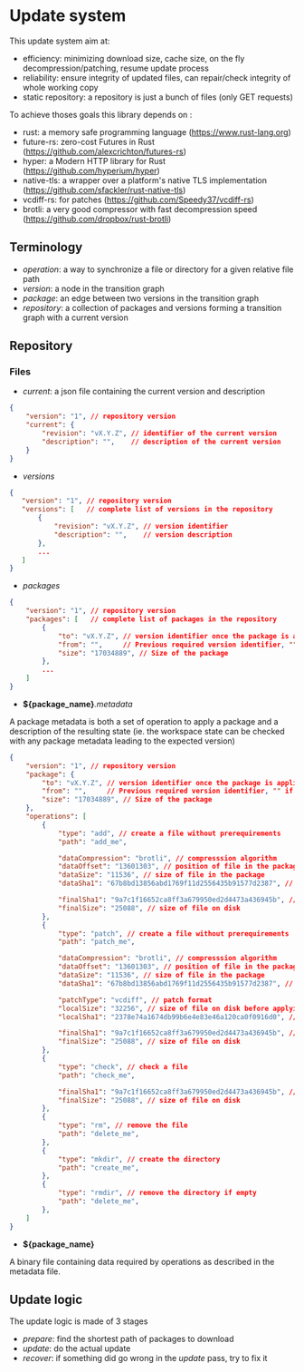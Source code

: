 # Update system

This update system aim at:

 - efficiency: minimizing download size, cache size, on the fly decompression/patching, resume update process
 - reliability: ensure integrity of updated files, can repair/check integrity of whole working copy
 - static repository: a repository is just a bunch of files (only GET requests)

To achieve thoses goals this library depends on :

 - rust: a memory safe programming language (https://www.rust-lang.org)
 - future-rs: zero-cost Futures in Rust (https://github.com/alexcrichton/futures-rs)
 - hyper: a Modern HTTP library for Rust (https://github.com/hyperium/hyper)
 - native-tls: a wrapper over a platform's native TLS implementation (https://github.com/sfackler/rust-native-tls)
 - vcdiff-rs: for patches (https://github.com/Speedy37/vcdiff-rs)
 - brotli: a very good compressor with fast decompression speed (https://github.com/dropbox/rust-brotli)

## Terminology

 - _operation_: a way to synchronize a file or directory for a given relative file path
 - _version_: a node in the transition graph
 - _package_: an edge between two versions in the transition graph
 - _repository_: a collection of packages and versions forming a transition graph with a current version

## Repository

### Files

 - _current_: a json file containing the current version and description

```json
{
    "version": "1", // repository version
    "current": {
        "revision": "vX.Y.Z", // identifier of the current version
        "description": "",    // description of the current version
    }
}
```

 - _versions_

 ```json
{
    "version": "1", // repository version
    "versions": [   // complete list of versions in the repository
        {
            "revision": "vX.Y.Z", // version identifier
            "description": "",    // version description
        },
        ...
    ]
}
```

 - _packages_

```json
{
    "version": "1", // repository version
    "packages": [   // complete list of packages in the repository
        {
            "to": "vX.Y.Z", // version identifier once the package is applied
            "from": "",     // Previous required version identifier, "" if this package is standalone
            "size": "17034889", // Size of the package
        },
        ...
    ]
}
```

 - __${package_name}___.metadata_

A package metadata is both a set of operation to apply a package and a description of the resulting state (ie. the workspace state can be checked with any package metadata leading to the expected version)

```json
{
    "version": "1", // repository version
    "package": {
        "to": "vX.Y.Z", // version identifier once the package is applied
        "from": "",     // Previous required version identifier, "" if this package is standalone
        "size": "17034889", // Size of the package
    },
    "operations": [
        {
            "type": "add", // create a file without prerequirements
            "path": "add_me",

            "dataCompression": "brotli", // compresssion algorithm
            "dataOffset": "13601303", // position of file in the package
            "dataSize": "11536", // size of file in the package
            "dataSha1": "67b8bd13856abd1769f11d2556435b91577d2387", // sha1 hash of file in package

            "finalSha1": "9a7c1f16652ca8ff3a679950ed2d4473a436945b", // sha1 hash of file on disk
            "finalSize": "25088", // size of file on disk
        },
        {
            "type": "patch", // create a file without prerequirements
            "path": "patch_me",

            "dataCompression": "brotli", // compresssion algorithm
            "dataOffset": "13601303", // position of file in the package
            "dataSize": "11536", // size of file in the package
            "dataSha1": "67b8bd13856abd1769f11d2556435b91577d2387", // sha1 hash of file in package

            "patchType": "vcdiff", // patch format
            "localSize": "32256", // size of file on disk before applying the patch
            "localSha1": "2378e74a1674db99b6e4e83e46a120ca0f0916d0", // sha1 hash of file on disk before applying the patch

            "finalSha1": "9a7c1f16652ca8ff3a679950ed2d4473a436945b", // sha1 hash of file on disk
            "finalSize": "25088", // size of file on disk
        },
        {
            "type": "check", // check a file
            "path": "check_me",

            "finalSha1": "9a7c1f16652ca8ff3a679950ed2d4473a436945b", // sha1 hash of file on disk
            "finalSize": "25088", // size of file on disk
        },
        {
            "type": "rm", // remove the file
            "path": "delete_me",
        },
        {
            "type": "mkdir", // create the directory
            "path": "create_me",
        },
        {
            "type": "rmdir", // remove the directory if empty
            "path": "delete_me",
        },
    ]
}
```

 - __${package_name}__

A binary file containing data required by operations as described in the metadata file.

## Update logic

The update logic is made of 3 stages

 - _prepare_: find the shortest path of packages to download
 - _update_: do the actual update
 - _recover_: if something did go wrong in the _update_ pass, try to fix it
